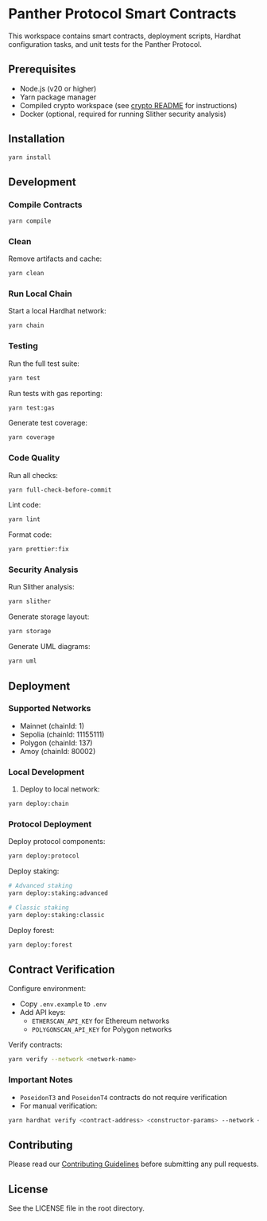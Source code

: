 # Panther Protocol Smart Contracts

This workspace contains smart contracts, deployment scripts, Hardhat configuration tasks, and unit tests for the Panther Protocol.

## Prerequisites

- Node.js (v20 or higher)
- Yarn package manager
- Compiled crypto workspace (see [crypto README](../crypto/README.md) for instructions)
- Docker (optional, required for running Slither security analysis)

## Installation

```bash
yarn install
```

## Development

### Compile Contracts

```bash
yarn compile
```

### Clean

Remove artifacts and cache:

```bash
yarn clean
```

### Run Local Chain

Start a local Hardhat network:

```bash
yarn chain
```

### Testing

Run the full test suite:

```bash
yarn test
```

Run tests with gas reporting:

```bash
yarn test:gas
```

Generate test coverage:

```bash
yarn coverage
```

### Code Quality

Run all checks:

```bash
yarn full-check-before-commit
```

Lint code:

```bash
yarn lint
```

Format code:

```bash
yarn prettier:fix
```

### Security Analysis

Run Slither analysis:

```bash
yarn slither
```

Generate storage layout:

```bash
yarn storage
```

Generate UML diagrams:

```bash
yarn uml
```

## Deployment

### Supported Networks

- Mainnet (chainId: 1)
- Sepolia (chainId: 11155111)
- Polygon (chainId: 137)
- Amoy (chainId: 80002)

### Local Development

1. Deploy to local network:

```bash
yarn deploy:chain
```

### Protocol Deployment

Deploy protocol components:

```bash
yarn deploy:protocol
```

Deploy staking:

```bash
# Advanced staking
yarn deploy:staking:advanced

# Classic staking
yarn deploy:staking:classic
```

Deploy forest:

```bash
yarn deploy:forest
```

## Contract Verification

Configure environment:

- Copy `.env.example` to `.env`
- Add API keys:
  - `ETHERSCAN_API_KEY` for Ethereum networks
  - `POLYGONSCAN_API_KEY` for Polygon networks

Verify contracts:

```bash
yarn verify --network <network-name>
```

### Important Notes

- `PoseidonT3` and `PoseidonT4` contracts do not require verification
- For manual verification:

```bash
yarn hardhat verify <contract-address> <constructor-params> --network <network-name>
```

## Contributing

Please read our [Contributing Guidelines](../CONTRIBUTING.md) before submitting any pull requests.

## License

See the LICENSE file in the root directory.
